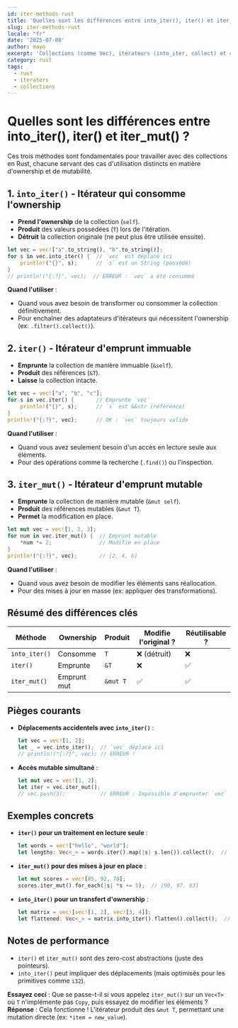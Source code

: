 ```yaml
---
id: iter-methods-rust
title: 'Quelles sont les différences entre into_iter(), iter() et iter_mut() ?'
slug: iter-methods-rust
locale: "fr"
date: '2025-07-08'
author: mayo
excerpt: 'Collections (comme Vec), itérateurs (into_iter, collect) et concepts associés'
category: rust
tags:
  - rust
  - iterators
  - collections
---
```


# Quelles sont les différences entre into_iter(), iter() et iter_mut() ?

Ces trois méthodes sont fondamentales pour travailler avec des collections en Rust, chacune servant des cas d'utilisation distincts en matière d'ownership et de mutabilité.

## 1. `into_iter()` - Itérateur qui consomme l'ownership

- **Prend l'ownership** de la collection (`self`).
- **Produit** des valeurs possédées (`T`) lors de l'itération.
- **Détruit** la collection originale (ne peut plus être utilisée ensuite).

```rust
let vec = vec!["a".to_string(), "b".to_string()];
for s in vec.into_iter() {  // `vec` est déplacé ici
    println!("{}", s);      // `s` est un String (possédé)
}
// println!("{:?}", vec);  // ERREUR : `vec` a été consommé
```

**Quand l'utiliser** :
- Quand vous avez besoin de transformer ou consommer la collection définitivement.
- Pour enchaîner des adaptateurs d'itérateurs qui nécessitent l'ownership (ex: `.filter().collect()`).

## 2. `iter()` - Itérateur d'emprunt immuable

- **Emprunte** la collection de manière immuable (`&self`).
- **Produit** des références (`&T`).
- **Laisse** la collection intacte.

```rust
let vec = vec!["a", "b", "c"];
for s in vec.iter() {       // Emprunte `vec`
    println!("{}", s);      // `s` est &&str (référence)
}
println!("{:?}", vec);      // OK : `vec` toujours valide
```

**Quand l'utiliser** :
- Quand vous avez seulement besoin d'un accès en lecture seule aux éléments.
- Pour des opérations comme la recherche (`.find()`) ou l'inspection.

## 3. `iter_mut()` - Itérateur d'emprunt mutable

- **Emprunte** la collection de manière mutable (`&mut self`).
- **Produit** des références mutables (`&mut T`).
- **Permet** la modification en place.

```rust
let mut vec = vec![1, 2, 3];
for num in vec.iter_mut() {  // Emprunt mutable
    *num *= 2;               // Modifie en place
}
println!("{:?}", vec);       // [2, 4, 6]
```

**Quand l'utiliser** :
- Quand vous avez besoin de modifier les éléments sans réallocation.
- Pour des mises à jour en masse (ex: appliquer des transformations).

## Résumé des différences clés

| Méthode       | Ownership     | Produit    | Modifie l'original ? | Réutilisable ? |
|---------------|---------------|------------|---------------------|----------------|
| `into_iter()` | Consomme      | `T`        | ❌ (détruit)         | ❌             |
| `iter()`      | Emprunte      | `&T`       | ❌                  | ✅             |
| `iter_mut()`  | Emprunt mut   | `&mut T`   | ✅                  | ✅             |

## Pièges courants

- **Déplacements accidentels avec `into_iter()`** :
  ```rust
  let vec = vec![1, 2];
  let _ = vec.into_iter();  // `vec` déplacé ici
  // println!("{:?}", vec); // ERREUR !
  ```

- **Accès mutable simultané** :
  ```rust
  let mut vec = vec![1, 2];
  let iter = vec.iter_mut();
  // vec.push(3);           // ERREUR : Impossible d'emprunter `vec` pendant que l'itérateur existe
  ```

## Exemples concrets

- **`iter()` pour un traitement en lecture seule** :
  ```rust
  let words = vec!["hello", "world"];
  let lengths: Vec<_> = words.iter().map(|s| s.len()).collect();  // [5, 5]
  ```

- **`iter_mut()` pour des mises à jour en place** :
  ```rust
  let mut scores = vec![85, 92, 78];
  scores.iter_mut().for_each(|s| *s += 5);  // [90, 97, 83]
  ```

- **`into_iter()` pour un transfert d'ownership** :
  ```rust
  let matrix = vec![vec![1, 2], vec![3, 4]];
  let flattened: Vec<_> = matrix.into_iter().flatten().collect();  // [1, 2, 3, 4]
  ```

## Notes de performance

- `iter()` et `iter_mut()` sont des zero-cost abstractions (juste des pointeurs).
- `into_iter()` peut impliquer des déplacements (mais optimisés pour les primitives comme `i32`).

**Essayez ceci** : Que se passe-t-il si vous appelez `iter_mut()` sur un `Vec<T>` où `T` n'implémente pas `Copy`, puis essayez de modifier les éléments ?  
**Réponse** : Cela fonctionne ! L'itérateur produit des `&mut T`, permettant une mutation directe (ex: `*item = new_value`).